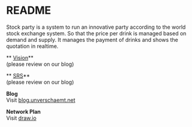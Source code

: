 # README #
Stock party is a system to run an innovative party according to the world stock exchange system. So that the price per drink is managed based on demand and supply. It manages the payment of drinks and shows the quotation in realtime.    
    
** [Vision](https://bitbucket.org/stockings/projectmanagement/src/master/vision.md)**   
(please review on our blog)    
    
** [SRS](https://bitbucket.org/stockings/projectmanagement/src/master/srs.md)**   
(please review on our blog)

**Blog**    
Visit [blog.unverschaemt.net](http://blog.unverschaemt.net)

**Network Plan**    
Visit [draw.io](https://drive.google.com/file/d/0B7nNErk0bX8_MlBIQ3BqTVRIeTg/view?usp=sharing)